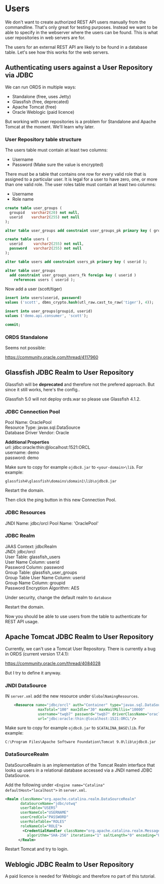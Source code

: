 # Users
We don't want to create authorized REST API users manually from the commandline. That's only great for testing purposes.
Instead we want to be able to specify in the webserver where the users can be found. This is what user repositories in web servers are for.

The users for an external REST API are likely to be found in a database table. Let's see how this works for the web servers.

## Authenticating users against a User Repository via JDBC

We can run ORDS in multiple ways:
- Standalone (free, uses Jetty)
- Glassfish (free, deprecated)
- Apache Tomcat (free)
- Oracle Weblogic (paid licence)

But working with user repositories is a problem for Standalone and Apache Tomcat at the moment. We'll learn why later.

### User Repository table structure

The users table must contain at least two columns:
- Username
- Password (Make sure the value is encrypted)

There must be a table that contains one row for every valid role that is assigned to a particular user. It is legal for a user to have zero, one, or more than one valid role. The user roles table must contain at least two columns:
- Username
- Role name

```sql
create table user_groups (
  groupid   varchar2(20) not null,
  userid    varchar2(255) not null
);

alter table user_groups add constraint user_groups_pk primary key ( groupid );

create table users (
  userid     varchar2(255) not null,
  password   varchar2(255) not null
);

alter table users add constraint users_pk primary key ( userid );

alter table user_groups
  add constraint user_groups_users_fk foreign key ( userid )
    references users ( userid );
```

Now add a user (scott/tiger)

```sql
insert into users(userid, password) 
values ('scott', dbms_crypto.hash(utl_raw.cast_to_raw('tiger'), 4));

insert into user_groups(groupid, userid) 
values ('demo.api.consumer', 'scott');

commit;
```

### ORDS Standalone
Seems not possible:

https://community.oracle.com/thread/4117960

## Glassfish JDBC Realm to User Repository
Glassfish will be **deprecated** and therefore not the prefered approach. But since it still works, here's the config..

Glassfish 5.0 will not deploy ords.war so please use Glassfish 4.1.2.

### JDBC Connection Pool
Pool Name: OraclePool  
Resource Type: javax.sql.DataSource  
Database Driver Vendor: Oracle  

**Additional Properties**  
url: jdbc:oracle:thin:@localhost:1521:ORCL  
username: demo  
password: demo  

Make sure to copy for example `ojdbc8.jar` to `<your-domain>\lib`. For example:

`glassfish4\glassfish\domains\domain1\lib\ojdbc8.jar`

Restart the domain.

Then click the ping button in this new Connection Pool.

### JDBC Resources
JNDI Name: jdbc/orcl
Pool Name: 'OraclePool'

### JDBC Realm
JAAS Context: jdbcRealm  
JNDI: jdbc/orcl  
User Table: glassfish_users  
User Name Column: userid  
Password Column: password  
Group Table: glassfish_user_groups  
Group Table User Name Column: userid  
Group Name Column: groupid  
Password Encryption Algorithm: AES  

Under security, change the default realm to `database`

Restart the domain.

Now you should be able to use users from the table to authenticate for REST API usage.

## Apache Tomcat JDBC Realm to User Repository
Currently, we can't use a Tomcat User Repository. There is currently a bug in ORDS (current version 17.4.1):

https://community.oracle.com/thread/4084028

But I try to define it anyway.

### JNDI DataSource
IN `server.xml` add the new resource under `GlobalNamingResources`.

```xml
    <Resource name="jdbc/orcl" auth="Container" type="javax.sql.DataSource"
               maxTotal="100" maxIdle="30" maxWaitMillis="10000"
               username="twqb7" password="twqb7" driverClassName="oracle.jdbc.driver.OracleDriver"
               url="jdbc:oracle:thin:@localhost:1521:ORCL"/>
```


Make sure to copy for example `ojdbc8.jar` to `$CATALINA_BASE\lib`. For example:

`C:\Program Files\Apache Software Foundation\Tomcat 9.0\lib\ojdbc8.jar`

### DataSourceRealm
DataSourceRealm is an implementation of the Tomcat Realm interface that looks up users in a relational database accessed via a JNDI named JDBC DataSource.

Add the following under `<Engine name="Catalina" defaultHost="localhost">` in `server.xml`.

```xml
<Realm className="org.apache.catalina.realm.DataSourceRealm"
       dataSourceName="jdbc/otwq"
       userTable="USERS"
       userNameCol="USERNAME"
       userCredCol="PASSWORD"
       userRoleTable="ROLES"
       roleNameCol="ROLE">
        <CredentialHandler className="org.apache.catalina.realm.MessageDigestCredentialHandler" 
          algorithm="SHA-256" iterations="1" saltLength="0" encoding="UTF-8" />
      </Realm>
```

Restart Tomcat and try to login.

## Weblogic JDBC Realm to User Repository
A paid licence is needed for Weblogic and therefore no part of this tutorial.
